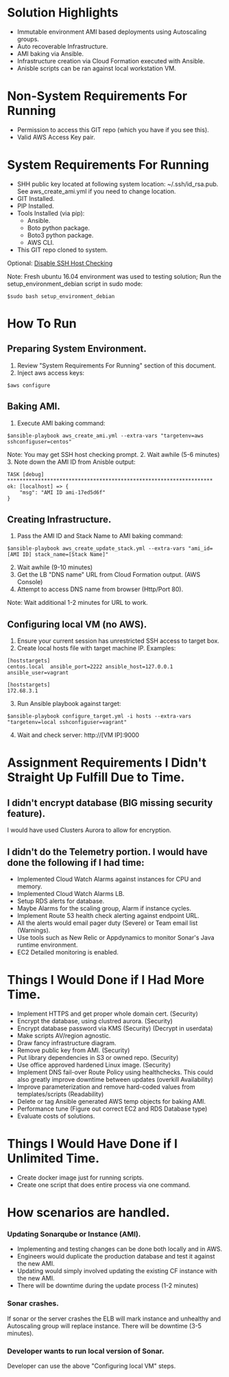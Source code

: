 # Solution Highlights

* Immutable environment AMI based deployments using Autoscaling groups. 
* Auto recoverable Infrastructure.
* AMI baking via Ansible.
* Infrastructure creation via Cloud Formation executed with Ansible.
* Anisble scripts can be ran against local workstation VM.

# Non-System Requirements For Running

* Permission to access this GIT repo (which you have if you see this).
* Valid AWS Access Key pair.

# System Requirements For Running

* SHH public key located at following system location: ~/.ssh/id_rsa.pub. See aws_create_ami.yml if you need to change location.
* GIT Installed.
* PIP Installed.
* Tools Installed (via pip):
  * Ansible.
  * Boto python package.
  * Boto3 python package.
  * AWS CLI.
* This GIT repo cloned to system.
  
Optional:
[Disable SSH Host Checking](http://bencane.com/2013/07/22/ssh-disable-host-checking-for-scripts-automation/)

Note: Fresh ubuntu 16.04 environment was used to testing solution; Run the setup_environment_debian script in sudo mode:
```
$sudo bash setup_environment_debian
```

# How To Run

## Preparing System Environment.
1. Review "System Requirements For Running" section of this document.
2. Inject aws access keys:
```
$aws configure
```

## Baking AMI.

1. Execute AMI baking command:

```
$ansible-playbook aws_create_ami.yml --extra-vars "targetenv=aws sshconfiguser=centos"
```
Note: You may get SSH host checking prompt.
2. Wait awhile (5-6 minutes)
3. Note down the AMI ID from Anisble output:
```
TASK [debug] *******************************************************************
ok: [localhost] => {
    "msg": "AMI ID ami-17ed5d6f"
}
```

## Creating Infrastructure.

1. Pass the AMI ID and Stack Name to AMI baking command:
```
$ansible-playbook aws_create_update_stack.yml --extra-vars "ami_id=[AMI ID] stack_name=[Stack Name]"
```
2. Wait awhile (9-10 minutes)
3. Get the LB "DNS name" URL from Cloud Formation output. (AWS Console)
4. Attempt to access DNS name from browser (Http/Port 80).

Note: Wait additional 1-2 minutes for URL to work.

## Configuring local VM (no AWS).

1. Ensure your current session has unrestricted SSH access to target box.
2. Create local hosts file with target machine IP. Examples:
```
[hoststargets]
centos.local  ansible_port=2222 ansible_host=127.0.0.1  ansible_user=vagrant
```
```
[hoststargets]
172.68.3.1
```
3. Run Ansible playbook against target:
```
$ansible-playbook configure_target.yml -i hosts --extra-vars "targetenv=local sshconfiguser=vagrant"
```
4. Wait and check server: http://[VM IP]:9000

# Assignment Requirements I Didn't Straight Up Fulfill Due to Time.

## I didn't encrypt database (BIG missing security feature).
I would have used Clusters Aurora to allow for encryption.

## I didn't do the Telemetry portion. I would have done the following if I had time:
* Implemented Cloud Watch Alarms against instances for CPU and memory. 
* Implemented Cloud Watch Alarms LB.
* Setup RDS alerts for database.
* Maybe Alarms for the scaling group, Alarm if instance cycles.
* Implement Route 53 health check alerting against endpoint URL. 
* All the alerts would email pager duty (Severe) or Team email list (Warnings).
* Use tools such as New Relic or Appdynamics to monitor Sonar's Java runtime environment.
* EC2 Detailed monitoring is enabled.

# Things I Would Done if I Had More Time.

* Implement HTTPS and get proper whole domain cert. (Security)
* Encrypt the database, using clustred aurora. (Security)
* Encrypt database password via KMS (Security) (Decrypt in userdata)
* Make scripts AV/region agnostic.
* Draw fancy infrastructure diagram.
* Remove public key from AMI. (Security)
* Put library dependencies in S3 or owned repo. (Security)
* Use office approved hardened Linux image. (Security)
* Implement DNS fail-over Route Policy using healthchecks. This could also greatly improve downtime between updates (overkill Availability) 
* Improve parameterization and remove hard-coded values from templates/scripts (Readability)
* Delete or tag Ansible generated AWS temp objects for baking AMI.
* Performance tune (Figure out correct EC2 and RDS Database type)
* Evaluate costs of solutions.

# Things I Would Have Done if I Unlimited Time.
* Create docker image just for running scripts.
* Create one script that does entire process via one command.

# How scenarios are handled.

### Updating Sonarqube or Instance (AMI).

* Implementing and testing changes can be done both locally and in AWS.
* Engineers would duplicate the production database and test it against the new AMI.
* Updating would simply involved updating the existing CF instance with the new AMI.
* There will be downtime during the update process (1-2 minutes)

### Sonar crashes.

If sonar or the server crashes the ELB will mark instance and unhealthy and Autoscaling group will replace instance. There will be downtime (3-5 minutes).

### Developer wants to run local version of Sonar.

Developer can use the above "Configuring local VM" steps.
